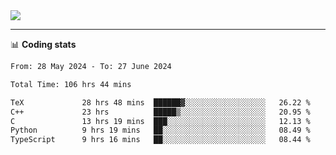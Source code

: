 <picture>
  <source
  srcset="https://github-readme-stats.vercel.app/api?username=sant0s12&show_icons=true&theme=dark"
  media="(prefers-color-scheme: dark)"
  />
  <source
  srcset="https://github-readme-stats.vercel.app/api?username=sant0s12&show_icons=true"
  media="(prefers-color-scheme: light)"
  />
  <img src="https://github-readme-stats.vercel.app/api?username=sant0s12&show_icons=true" />
</picture>

---

📊 **Coding stats**

<!--START_SECTION:waka-->

```txt
From: 28 May 2024 - To: 27 June 2024

Total Time: 106 hrs 44 mins

TeX             28 hrs 48 mins  ██████▓░░░░░░░░░░░░░░░░░░   26.22 %
C++             23 hrs          █████▒░░░░░░░░░░░░░░░░░░░   20.95 %
C               13 hrs 19 mins  ███░░░░░░░░░░░░░░░░░░░░░░   12.13 %
Python          9 hrs 19 mins   ██░░░░░░░░░░░░░░░░░░░░░░░   08.49 %
TypeScript      9 hrs 16 mins   ██░░░░░░░░░░░░░░░░░░░░░░░   08.44 %
```

<!--END_SECTION:waka-->
